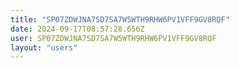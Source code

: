 ```yaml
---
title: "SP07ZDWJNA7SD7SA7W5WTH9RHW6PV1VFF9GV8RQF"
date: 2024-09-17T08:57:28.656Z
user: SP07ZDWJNA7SD7SA7W5WTH9RHW6PV1VFF9GV8RQF
layout: "users"
---
```

    